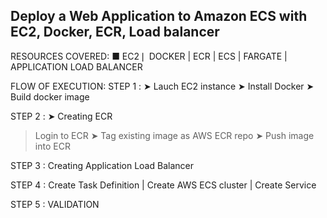 ## Deploy a Web Application to Amazon ECS with EC2, Docker, ECR, Load balancer


RESOURCES COVERED:
■ EC2❘ DOCKER | ECR | ECS | FARGATE | APPLICATION LOAD BALANCER

FLOW OF EXECUTION:
STEP 1 :
➤ Lauch EC2 instance
➤ Install Docker
➤ Build docker image

STEP 2 :
➤ Creating ECR
> Login to ECR
➤ Tag existing image as AWS ECR repo
➤ Push image into ECR

STEP 3 :
Creating Application Load Balancer

STEP 4 :
Create Task Definition | Create AWS ECS cluster | Create Service

STEP 5 : VALIDATION
